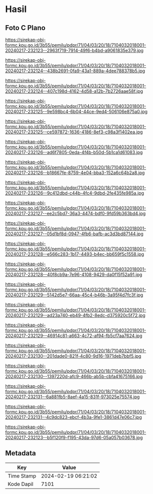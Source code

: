 # Hasil

## Foto C Plano

https://sirekap-obj-formc.kpu.go.id/3b55/pemilu/pdpr/71/04/03/20/18/7104032018001-20240217-232123--2963f719-7914-49f6-b4bd-a9061835e379.jpg

https://sirekap-obj-formc.kpu.go.id/3b55/pemilu/pdpr/71/04/03/20/18/7104032018001-20240217-232124--438b2691-0fa9-43a1-889a-4dee788378b5.jpg

https://sirekap-obj-formc.kpu.go.id/3b55/pemilu/pdpr/71/04/03/20/18/7104032018001-20240217-232124--407c198d-4162-4d58-a12b-7b2726aae58f.jpg

https://sirekap-obj-formc.kpu.go.id/3b55/pemilu/pdpr/71/04/03/20/18/7104032018001-20240217-232125--9e598bc4-6b04-44ce-9ed4-506106e875a0.jpg

https://sirekap-obj-formc.kpu.go.id/3b55/pemilu/pdpr/71/04/03/20/18/7104032018001-20240217-232125--ce597872-1636-4186-8ef3-c98a3f1402ea.jpg

https://sirekap-obj-formc.kpu.go.id/3b55/pemilu/pdpr/71/04/03/20/18/7104032018001-20240217-232126--ad6f7805-0eda-4f4b-b50d-5b1ca1d61083.jpg

https://sirekap-obj-formc.kpu.go.id/3b55/pemilu/pdpr/71/04/03/20/18/7104032018001-20240217-232126--b18667fe-8759-4e04-bba3-152a6c64b2a8.jpg

https://sirekap-obj-formc.kpu.go.id/3b55/pemilu/pdpr/71/04/03/20/18/7104032018001-20240217-232126--9c412dbd-c44b-4fc4-9dbd-2fe435fe985a.jpg

https://sirekap-obj-formc.kpu.go.id/3b55/pemilu/pdpr/71/04/03/20/18/7104032018001-20240217-232127--ee2c5bd7-36a3-4474-bdf0-9fd59b363bd4.jpg

https://sirekap-obj-formc.kpu.go.id/3b55/pemilu/pdpr/71/04/03/20/18/7104032018001-20240217-232127--05d1bf8d-0947-4fb6-bafb-ac3d3bd87144.jpg

https://sirekap-obj-formc.kpu.go.id/3b55/pemilu/pdpr/71/04/03/20/18/7104032018001-20240217-232128--e566c283-1b17-4493-b4ec-bb659f5c1558.jpg

https://sirekap-obj-formc.kpu.go.id/3b55/pemilu/pdpr/71/04/03/20/18/7104032018001-20240217-232128--40f8cb9a-7e96-4108-9429-da0f15f52a91.jpg

https://sirekap-obj-formc.kpu.go.id/3b55/pemilu/pdpr/71/04/03/20/18/7104032018001-20240217-232129--5142d5e7-66aa-45c4-b46b-3a95f4d7fc3f.jpg

https://sirekap-obj-formc.kpu.go.id/3b55/pemilu/pdpr/71/04/03/20/18/7104032018001-20240217-232129--ad23a740-eb49-4fb2-8edc-d375920c5f72.jpg

https://sirekap-obj-formc.kpu.go.id/3b55/pemilu/pdpr/71/04/03/20/18/7104032018001-20240217-232129--46914c81-a663-4c72-af94-fb5cf7aa7624.jpg

https://sirekap-obj-formc.kpu.go.id/3b55/pemilu/pdpr/71/04/03/20/18/7104032018001-20240217-232130--201dade0-821f-4c80-9d16-1971deb7bbf5.jpg

https://sirekap-obj-formc.kpu.go.id/3b55/pemilu/pdpr/71/04/03/20/18/7104032018001-20240217-232130--1397220d-afc9-466b-ab5b-cbfa41675166.jpg

https://sirekap-obj-formc.kpu.go.id/3b55/pemilu/pdpr/71/04/03/20/18/7104032018001-20240217-232131--6a881fb5-8aef-4a15-831f-973025e75574.jpg

https://sirekap-obj-formc.kpu.go.id/3b55/pemilu/pdpr/71/04/03/20/18/7104032018001-20240217-232131--4c9dc823-ebcf-4b3a-9fe1-3861d47e06c7.jpg

https://sirekap-obj-formc.kpu.go.id/3b55/pemilu/pdpr/71/04/03/20/18/7104032018001-20240217-232123--b5f120f9-f195-43da-97d6-05a057b03678.jpg


## Metadata

| Key        | Value               |
| ---------- | ------------------- |
| Time Stamp | 2024-02-19 06:21:02 |
| Kode Dapil | 7101                |



